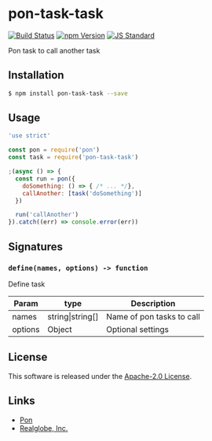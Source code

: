 pon-task-task
==========

<!---
This file is generated by ape-tmpl. Do not update manually.
--->

<!-- Badge Start -->
<a name="badges"></a>

[![Build Status][bd_travis_shield_url]][bd_travis_url]
[![npm Version][bd_npm_shield_url]][bd_npm_url]
[![JS Standard][bd_standard_shield_url]][bd_standard_url]

[bd_repo_url]: https://github.com/realglobe-Inc/pon-task-task
[bd_travis_url]: http://travis-ci.org/realglobe-Inc/pon-task-task
[bd_travis_shield_url]: http://img.shields.io/travis/realglobe-Inc/pon-task-task.svg?style=flat
[bd_travis_com_url]: http://travis-ci.com/realglobe-Inc/pon-task-task
[bd_travis_com_shield_url]: https://api.travis-ci.com/realglobe-Inc/pon-task-task.svg?token=
[bd_license_url]: https://github.com/realglobe-Inc/pon-task-task/blob/master/LICENSE
[bd_codeclimate_url]: http://codeclimate.com/github/realglobe-Inc/pon-task-task
[bd_codeclimate_shield_url]: http://img.shields.io/codeclimate/github/realglobe-Inc/pon-task-task.svg?style=flat
[bd_codeclimate_coverage_shield_url]: http://img.shields.io/codeclimate/coverage/github/realglobe-Inc/pon-task-task.svg?style=flat
[bd_gemnasium_url]: https://gemnasium.com/realglobe-Inc/pon-task-task
[bd_gemnasium_shield_url]: https://gemnasium.com/realglobe-Inc/pon-task-task.svg
[bd_npm_url]: http://www.npmjs.org/package/pon-task-task
[bd_npm_shield_url]: http://img.shields.io/npm/v/pon-task-task.svg?style=flat
[bd_standard_url]: http://standardjs.com/
[bd_standard_shield_url]: https://img.shields.io/badge/code%20style-standard-brightgreen.svg

<!-- Badge End -->


<!-- Description Start -->
<a name="description"></a>

Pon task to call another task

<!-- Description End -->


<!-- Overview Start -->
<a name="overview"></a>



<!-- Overview End -->


<!-- Sections Start -->
<a name="sections"></a>

<!-- Section from "doc/guides/01.Installation.md.hbs" Start -->

<a name="section-doc-guides-01-installation-md"></a>

Installation
-----

```bash
$ npm install pon-task-task --save
```


<!-- Section from "doc/guides/01.Installation.md.hbs" End -->

<!-- Section from "doc/guides/02.Usage.md.hbs" Start -->

<a name="section-doc-guides-02-usage-md"></a>

Usage
---------

```javascript
'use strict'

const pon = require('pon')
const task = require('pon-task-task')

;(async () => {
  const run = pon({
    doSomething: () => { /* ... */},
    callAnother: [task('doSomething')]
  })

  run('callAnother')
}).catch((err) => console.error(err))

```


<!-- Section from "doc/guides/02.Usage.md.hbs" End -->

<!-- Section from "doc/guides/03.Signature.md.hbs" Start -->

<a name="section-doc-guides-03-signature-md"></a>

Signatures
---------


### `define(names, options) -> function`

Define task

| Param | type | Description |
| ---- | --- | ----------- |
| names | string&#124;string[] |  Name of pon tasks to call |
| options | Object |  Optional settings |



<!-- Section from "doc/guides/03.Signature.md.hbs" End -->


<!-- Sections Start -->


<!-- LICENSE Start -->
<a name="license"></a>

License
-------
This software is released under the [Apache-2.0 License](https://github.com/realglobe-Inc/pon-task-task/blob/master/LICENSE).

<!-- LICENSE End -->


<!-- Links Start -->
<a name="links"></a>

Links
------

+ [Pon][pon_url]
+ [Realglobe, Inc.][realglobe,_inc__url]

[pon_url]: https://github.com/realglobe-Inc/pon
[realglobe,_inc__url]: http://realglobe.jp

<!-- Links End -->
